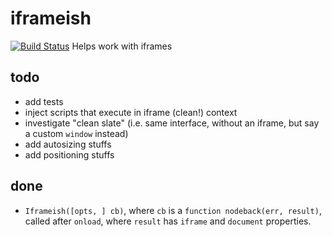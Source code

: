 # iframeish
[![Build Status](https://travis-ci.org/h5o/iframeish.svg?branch=master)](https://travis-ci.org/h5o/iframeish)
Helps work with iframes

## todo

* add tests
* inject scripts that execute in iframe (clean!) context
* investigate "clean slate" (i.e. same interface, without an iframe, but say a custom `window` instead)
* add autosizing stuffs
* add positioning stuffs

## done

* `Iframeish([opts, ] cb)`, where `cb` is a `function nodeback(err, result)`, called after `onload`, 
   where `result` has `iframe` and `document` properties.
